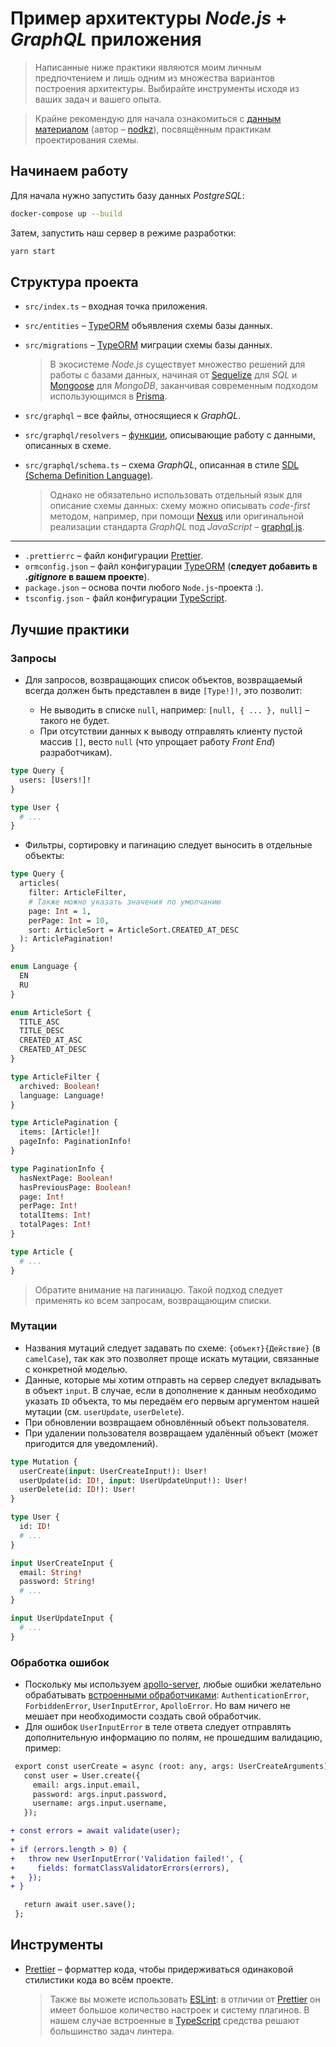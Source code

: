 # Пример архитектуры _Node.js_ + _GraphQL_ приложения

> Написанные ниже практики являются моим личным предпочтением и лишь одним из множества вариантов построения архитектуры. Выбирайте инструменты исходя из ваших задач и вашего опыта.

> Крайне рекомендую для начала ознакомиться с [данным материалом](https://github.com/nodkz/conf-talks/tree/master/articles/graphql/schema-design) (автор – [nodkz](https://github.com/nodkz)), посвящённым практикам проектирования схемы.

## Начинаем работу

Для начала нужно запустить базу данных _PostgreSQL_:

```sh
docker-compose up --build
```

Затем, запустить наш сервер в режиме разработки:

```sh
yarn start
```

## Структура проекта

- `src/index.ts` – входная точка приложения.
- `src/entities` – [TypeORM](https://typeorm.io/#/) объявления схемы базы данных.
- `src/migrations` – [TypeORM](https://typeorm.io/#/) миграции схемы базы данных.

  > В экосистеме _Node.js_ существует множество решений для работы с базами данных, начиная от [Sequelize](https://sequelize.org/) для _SQL_ и [Mongoose](https://mongoosejs.com/) для _MongoDB_, заканчивая современным подходом использующимся в [Prisma](https://www.prisma.io/).

- `src/graphql` – все файлы, относящиеся к _GraphQL_.
- `src/graphql/resolvers` – [функции](https://www.apollographql.com/docs/graphql-tools/resolvers/), описывающие работу с данными, описанных в схеме.
- `src/graphql/schema.ts` – схема _GraphQL_, описанная в стиле [SDL (Schema
  Definition Language)](https://graphql.org/learn/schema/).

  > Однако не обязательно использовать отдельный язык для описание схемы данных: схему можно описывать _code-first_ методом, например, при помощи [Nexus](https://nexus.js.org/) или оригинальной реализации стандарта _GraphQL_ под _JavaScript_ – [graphql.js](https://graphql.org/graphql-js/type/).

---

- `.prettierrc` – файл конфигурации [Prettier](https://prettier.io/).
- `ormconfig.json` – файл конфигурации [TypeORM](https://typeorm.io/#/) (**следует добавить в _.gitignore_ в вашем проекте**).
- `package.json` – основа почти любого `Node.js`-проекта :).
- `tsconfig.json` - файл конфигурации [TypeScript](http://www.typescriptlang.org/).

## Лучшие практики

### Запросы

- Для запросов, возвращающих список объектов, возвращаемый всегда должен быть представлен в виде `[Type!]!`, это позволит:

  - Не выводить в списке `null`, например: `[null, { ... }, null]` – такого не будет.
  - При отсутствии данных к выводу отправлять клиенту пустой массив `[]`, весто `null` (что упрощает работу _Front End_) разработчикам).

```graphql
type Query {
  users: [Users!]!
}

type User {
  # ...
}
```

- Фильтры, сортировку и пагинацию следует выносить в отдельные объекты:

```graphql
type Query {
  articles(
    filter: ArticleFilter,
    # Также можно указать значения по умолчанию
    page: Int = 1,
    perPage: Int = 10,
    sort: ArticleSort = ArticleSort.CREATED_AT_DESC
  ): ArticlePagination!
}

enum Language {
  EN
  RU
}

enum ArticleSort {
  TITLE_ASC
  TITLE_DESC
  CREATED_AT_ASC
  CREATED_AT_DESC
}

type ArticleFilter {
  archived: Boolean!
  language: Language!
}

type ArticlePagination {
  items: [Article!]!
  pageInfo: PaginationInfo!
}

type PaginationInfo {
  hasNextPage: Boolean!
  hasPreviousPage: Boolean!
  page: Int!
  perPage: Int!
  totalItems: Int!
  totalPages: Int!
}

type Article {
  # ...
}
```

> Обратите внимание на пагиниацю. Такой подход следует применять ко всем запросам, возвращающим списки.

### Мутации

- Названия мутаций следует задавать по схеме: `{объект}{Действие}` (в `camelCase`), так как это позволяет проще искать мутации, связанные с конкретной моделью.
- Данные, которые мы хотим отправть на сервер следует вкладывать в объект `input`. В случае, если в дополнение к данным необходимо указать `ID` объекта, то мы передаём его первым аргументом нашей мутации (см. `userUpdate`, `userDelete`).
- При обновлении возвращаем обновлённый объект пользователя.
- При удалении пользователя возвращаем удалённый объект (может пригодится для уведомлений).

```graphql
type Mutation {
  userCreate(input: UserCreateInput!): User!
  userUpdate(id: ID!, input: UserUpdateUnput!): User!
  userDelete(id: ID!): User!
}

type User {
  id: ID!
  # ...
}

input UserCreateInput {
  email: String!
  password: String!
  # ...
}

input UserUpdateInput {
  # ...
}
```

### Обработка ошибок

- Поскольку мы используем [apollo-server](https://www.apollographql.com/docs/apollo-server/), любые ошибки желательно обрабатывать [встроенными обработчиками](https://www.apollographql.com/docs/apollo-server/data/errors/): `AuthenticationError`, `ForbiddenError`, `UserInputError`, `ApolloError`. Но вам ничего не мешает при необходимости создать свой обработчик.
- Для ошибок `UserInputError` в теле ответа следует отправлять дополнительную информацию по полям, не прошедшим валидацию, пример:

```diff
 export const userCreate = async (root: any, args: UserCreateArguments) => {
   const user = User.create({
     email: args.input.email,
     password: args.input.password,
     username: args.input.username,
   });

+ const errors = await validate(user);
+
+ if (errors.length > 0) {
+   throw new UserInputError('Validation failed!', {
+     fields: formatClassValidatorErrors(errors),
+   });
+ }

   return await user.save();
 };
```

## Инструменты

- [Prettier](https://prettier.io/) – форматтер кода, чтобы придерживаться
  одинаковой стилистики кода во всём проекте.

  > Также вы можете использовать [ESLint](https://eslint.org/): в отличии от [Prettier](https://prettier.io/) он имеет большое количество настроек и систему плагинов. В нашем случае встроенные в [TypeScript](http://www.typescriptlang.org/) средства решают большинство задач линтера.
